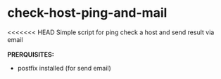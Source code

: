 # check-host-ping-and-mail
<<<<<<< HEAD
Simple script for ping check a host and send result via email</br>
</br>
**PRERQUISITES:**

- postfix installed (for send email)




